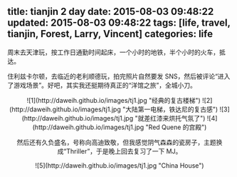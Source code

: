 title: tianjin 2 day
date: 2015-08-03 09:48:22
updated: 2015-08-03 09:48:22
tags: [life, travel, tianjin, Forest, Larry, Vincent]
categories: life
---

周末去天津玩，按工作日通勤时间起床，一个小时的地铁，半个小时的火车，抵达。

住利兹卡尔顿，去临近的老利顺德玩，拍完照片自然要发 SNS，然后被评论“进入了游戏场景”。好吧，其实我还挺期待真正的“洋馆之旅”，全城小刀。

<center>![1](http://daweih.github.io/images/tj1.jpg "经典的复古楼梯")
![2](http://daweih.github.io/images/tj1.jpg "大陆第一电梯，铁达尼的复古感")
![3](http://daweih.github.io/images/tj1.jpg "就差红漆来烘托气氛了")
![4](http://daweih.github.io/images/tj1.jpg "Red Quene 的宫殿")


然后还有久负盛名，号称向高迪致敬，但我感觉阴气森森的瓷房子，主题换成“Thriller”，于是晚上回去复习了一下 MJ。

<center>![5](http://daweih.github.io/images/tj1.jpg "China House")


